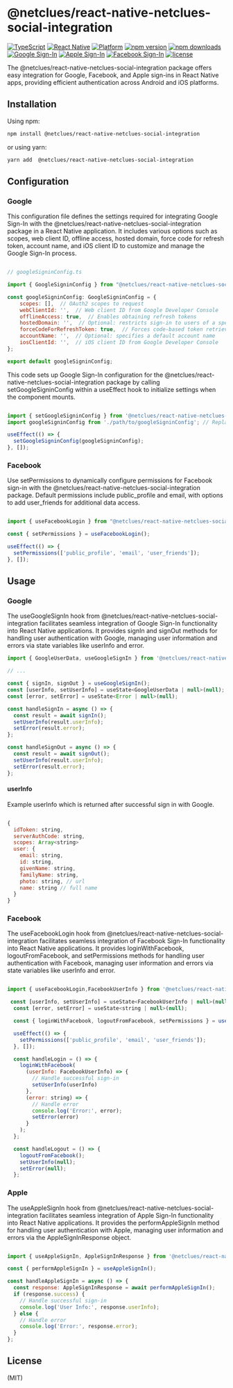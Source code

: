 # @netclues/react-native-netclues-social-integration

[![TypeScript](https://img.shields.io/badge/TypeScript-5.2.2-blue.svg?logo=typescript&style=flat)](https://www.typescriptlang.org/)
[![React Native](https://img.shields.io/badge/React%20Native-Supported-green.svg?style=flat-square)](https://reactnative.dev/)
[![Platform](https://img.shields.io/badge/Platform-iOS%20%7C%20Android-lightgrey.svg?style=flat-square)](https://www.reactnative.dev/)
[![npm version](https://img.shields.io/npm/v/@netclues/react-native-netclues-social-integration.svg?style=flat-square)](https://www.npmjs.com/package/@netclues/react-native-netclues-social-integration)
[![npm downloads](https://img.shields.io/npm/dt/@netclues/react-native-netclues-social-integration.svg?style=flat-square)](https://www.npmjs.com/package/@netclues/react-native-netclues-social-integration)
[![Google Sign-In](https://img.shields.io/badge/Google%20Sign--In-Used-blue.svg?style=flat-square)](https://github.com/react-native-google-signin/google-signin)
[![Apple Sign-In](https://img.shields.io/badge/Apple%20Sign--In-Used-blue.svg?style=flat-square)](https://github.com/invertase/react-native-apple-authentication)
[![Facebook Sign-In](https://img.shields.io/badge/Facebook%20Sign--In-Used-blue.svg?style=flat-square)](https://github.com/facebook/react-native-fbsdk)
[![license](https://img.shields.io/npm/l/@netclues/react-native-netclues-social-integration.svg?style=flat-square)](https://www.npmjs.com/package/@netclues/react-native-netclues-social-integration)

The @netclues/react-native-netclues-social-integration package offers easy integration for Google, Facebook, and Apple sign-ins in React Native apps, providing efficient authentication across Android and iOS platforms.

## Installation

Using npm:

```sh
npm install @netclues/react-native-netclues-social-integration
```

or using yarn:

```sh
yarn add  @netclues/react-native-netclues-social-integration
```

## Configuration

### Google

This configuration file defines the settings required for integrating Google Sign-In with the @netclues/react-native-netclues-social-integration package in a React Native application. It includes various options such as scopes, web client ID, offline access, hosted domain, force code for refresh token, account name, and iOS client ID to customize and manage the Google Sign-In process.

```js

// googleSigninConfig.ts

import { GoogleSigninConfig } from "@netclues/react-native-netclues-social-integration";

const googleSigninConfig: GoogleSigninConfig = {
    scopes: [],  // OAuth2 scopes to request
    webClientId: '',  // Web client ID from Google Developer Console
    offlineAccess: true,  // Enables obtaining refresh tokens
    hostedDomain: '',  // Optional: restricts sign-in to users of a specific domain
    forceCodeForRefreshToken: true,  // Forces code-based token retrieval
    accountName: '',  // Optional: specifies a default account name
    iosClientId: '',  // iOS client ID from Google Developer Console
};

export default googleSigninConfig;

```
This code sets up Google Sign-In configuration for the @netclues/react-native-netclues-social-integration package by calling setGoogleSigninConfig within a useEffect hook to initialize settings when the component mounts. 

```js

import { setGoogleSigninConfig } from '@netclues/react-native-netclues-social-integration';
import googleSigninConfig from './path/to/googleSigninConfig'; // Replace './path/to/googleSigninConfig' with the actual path to where your googleSigninConfig file is located.

useEffect(() => {
  setGoogleSigninConfig(googleSigninConfig);
}, []);

```

### Facebook

Use setPermissions to dynamically configure permissions for Facebook sign-in with the @netclues/react-native-netclues-social-integration package. Default permissions include public_profile and email, with options to add user_friends for additional data access.

```js

import { useFacebookLogin } from "@netclues/react-native-netclues-social-integration";

const { setPermissions } = useFacebookLogin();

useEffect(() => {
  setPermissions(['public_profile', 'email', 'user_friends']);
}, []);

```

## Usage

### Google

The useGoogleSignIn hook from @netclues/react-native-netclues-social-integration facilitates seamless integration of Google Sign-In functionality into React Native applications. It provides signIn and signOut methods for handling user authentication with Google, managing user information and errors via state variables like userInfo and error.

```js
import { GoogleUserData, useGoogleSignIn } from '@netclues/react-native-netclues-social-integration';

// ...

const { signIn, signOut } = useGoogleSignIn();
const [userInfo, setUserInfo] = useState<GoogleUserData | null>(null);
const [error, setError] = useState<Error | null>(null);

const handleSignIn = async () => {
  const result = await signIn();
  setUserInfo(result.userInfo);
  setError(result.error);
};

const handleSignOut = async () => {
  const result = await signOut();
  setUserInfo(result.userInfo);
  setError(result.error);
};

```
#### userInfo

Example userInfo which is returned after successful sign in with Google.

```js

{
  idToken: string,
  serverAuthCode: string,
  scopes: Array<string>
  user: {
    email: string,
    id: string,
    givenName: string,
    familyName: string,
    photo: string, // url
    name: string // full name
  }
}

```

### Facebook

The useFacebookLogin hook from @netclues/react-native-netclues-social-integration facilitates seamless integration of Facebook Sign-In functionality into React Native applications. It provides loginWithFacebook, logoutFromFacebook, and setPermissions methods for handling user authentication with Facebook, managing user information and errors via state variables like userInfo and error.

```js

import { useFacebookLogin,FacebookUserInfo } from '@netclues/react-native-netclues-social-integration';

 const [userInfo, setUserInfo] = useState<FacebookUserInfo | null>(null);
  const [error, setError] = useState<string | null>(null);

  const { loginWithFacebook, logoutFromFacebook, setPermissions } = useFacebookLogin();

  useEffect(() => {
    setPermissions(['public_profile', 'email', 'user_friends']);
  }, []);

  const handleLogin = () => {
    loginWithFacebook(
      (userInfo: FacebookUserInfo) => {
        // Handle successful sign-in
        setUserInfo(userInfo)
      },
      (error: string) => {
        // Handle error
        console.log('Error:', error);
        setError(error)
      }
    );
  };

  const handleLogout = () => {
    logoutFromFacebook();
    setUserInfo(null);
    setError(null);
  };

```

### Apple

The useAppleSignIn hook from @netclues/react-native-netclues-social-integration facilitates seamless integration of Apple Sign-In functionality into React Native applications. It provides the performAppleSignIn method for handling user authentication with Apple, managing user information and errors via the AppleSignInResponse object.

```js

import { useAppleSignIn, AppleSignInResponse } from '@netclues/react-native-netclues-social-integration';

const { performAppleSignIn } = useAppleSignIn();

const handleAppleSignIn = async () => {
  const response: AppleSignInResponse = await performAppleSignIn();
  if (response.success) {
    // Handle successful sign-in
    console.log('User Info:', response.userInfo);
  } else {
    // Handle error
    console.log('Error:', response.error);
  }
};

```
## License

(MIT)

